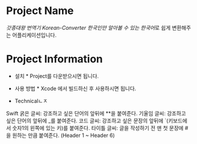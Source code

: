 # Project Name
*갓종대왕 번역기*
*Korean-Converter*
*한국인만 알아볼 수 있는 한국어*로 쉽게 변환해주는 어플리케이션입니다.

# Project Information
* 설치 *
Project를 다운받으시면 됩니다.

* 사용 방법 *
Xcode 에서 빌드하신 후 사용하시면 됩니다.

* Technicalㄴㅈ

Swift
굵은 글씨: 강조하고 싶은 단어의 앞뒤에 **을 붙여준다.
기울임 글씨: 강조하고 싶은 단어의 앞뒤에 _를 붙여준다.
코드 글씨: 강조하고 싶은 문장의 앞뒤에 `(키보드에서 숫자1의 왼쪽에 있는 키)를 붙여준다.
타이틀 글씨: 글을 작성하기 전 맨 첫 문장에 #을 원하는 만큼 붙여준다. (Header 1 ~ Header 6)

